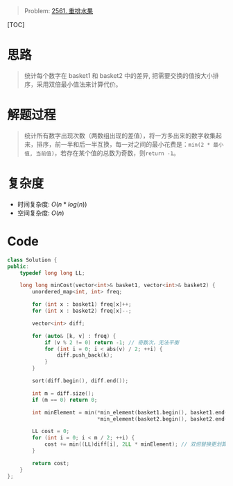 
> Problem: [2561. 重排水果](https://leetcode.cn/problems/rearranging-fruits/description/)

[TOC]

# 思路

> 统计每个数字在 basket1 和 basket2 中的差异, 把需要交换的值按大小排序，采用双倍最小值法来计算代价。

# 解题过程

> 统计所有数字出现次数（两数组出现的差值），将一方多出来的数字收集起来，排序，前一半和后一半互换，每一对之间的最小花费是：`min(2 * 最小值, 当前值)`，若存在某个值的总数为奇数，则`return -1`。

# 复杂度

- 时间复杂度: $O(n * log(n))$
- 空间复杂度: $O(n)$



# Code
```cpp
class Solution {
public:
    typedef long long LL;

    long long minCost(vector<int>& basket1, vector<int>& basket2) {
        unordered_map<int, int> freq;

        for (int x : basket1) freq[x]++;
        for (int x : basket2) freq[x]--;

        vector<int> diff;

        for (auto& [k, v] : freq) {
            if (v % 2 != 0) return -1; // 奇数次，无法平衡
            for (int i = 0; i < abs(v) / 2; ++i) {
                diff.push_back(k);
            }
        }

        sort(diff.begin(), diff.end());

        int m = diff.size();
        if (m == 0) return 0;

        int minElement = min(*min_element(basket1.begin(), basket1.end()),
                             *min_element(basket2.begin(), basket2.end()));

        LL cost = 0;
        for (int i = 0; i < m / 2; ++i) {
            cost += min((LL)diff[i], 2LL * minElement); // 双倍替换更划算时
        }

        return cost;
    }
};
```